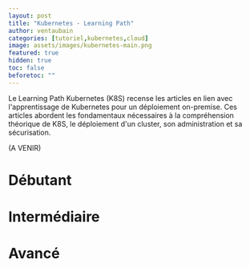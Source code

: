 ```yaml
---
layout: post
title: "Kubernetes - Learning Path"
author: ventaubain
categories: [tutoriel,kubernetes,cloud]
image: assets/images/kubernetes-main.png
featured: true
hidden: true
toc: false
beforetoc: ""
---
```


Le Learning Path Kubernetes (K8S) recense les articles en lien avec l'apprentissage de Kubernetes pour un déploiement on-premise. Ces articles abordent les fondamentaux nécessaires à la compréhension théorique de K8S, le déploiement d'un cluster, son administration et sa sécurisation.

(A VENIR)

# Débutant

# Intermédiaire

# Avancé




